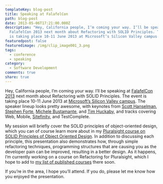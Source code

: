 ```yaml
---
templateKey: blog-post
title: Speaking at FalafelCon
path: blog-post
date: 2013-05-06T17:21:00.000Z
description: "Hey, California people, I’m coming your way. I’ll be speaking at
  FalafelCon 2013 next month about Refactoring with SOLID Principles. The event
  is taking place 10-11 June 2013 at Microsoft’s Silicon Valley campus. "
featuredpost: false
featuredimage: /img/clip_image001_3.png
tags:
  - conference
  - speaking
category:
  - Software Development
comments: true
share: true
---
```

[](http://www.falafel.com/falafel-con-2013)Hey, California people, I’m coming your way. I’ll be speaking at [FalafelCon 2013](http://www.falafel.com/falafel-con-2013) next month about Refactoring with SOLID Principles. The event is taking place 10-11 June 2013 at [Microsoft’s Silicon Valley campus](http://www.falafel.com/falafel-con-2013/venue). The speaker lineup looks pretty awesome, with keynotes from [Scott Hanselman](https://twitter.com/shanselman), [Stephen Forte](https://twitter.com/worksonmypc), [Michele Bustamante](https://twitter.com/michelebusta), and [Tim Huckaby](https://twitter.com/TimHuckaby), and tracks covering Web, Mobile, [Sitefinity](http://sitefinity.com/), and TestComplete.

My session will briefly cover the SOLID principles of object-oriented design, which you can of course learn more about in my [Pluralsight course on SOLID Principles of Object Oriented Design](http://pluralsight.com/training/courses/TableOfContents?courseName=principles-oo-design&highlight=). In addition to discussing each principle, this presentation also demonstrates how, through simple refactoring techniques, programming structures that are causing you as the developer pain can be improved, resulting in a better design. As it happens, I’m currently working on a course on Refactoring for Pluralsight, which I hope to add to [my list of published courses](http://pluralsight.com/training/Authors/Details/steve-smith) there soon.

If you’re in the area, I hope you’ll attend. If you do, please let me know how you enjoyed the presentation.